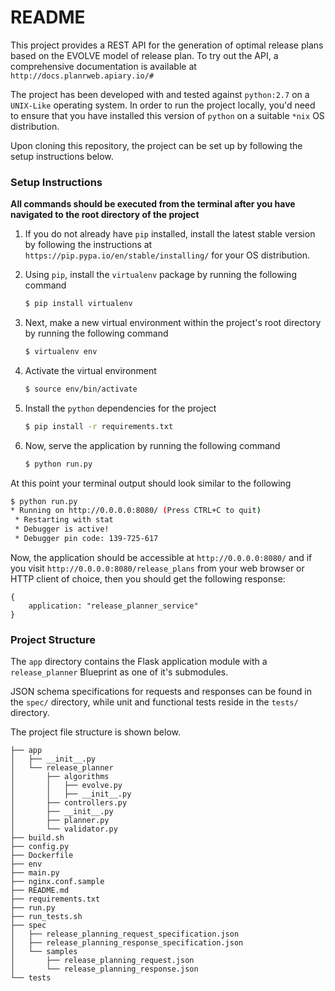 # README
This project provides a REST API for the generation of optimal release plans based on the EVOLVE model of release plan. To try out the API, a comprehensive documentation is available at `http://docs.planrweb.apiary.io/#`

The project has been developed with and tested against `python:2.7` on a `UNIX-Like` operating system. In order to run the project locally, you'd need to ensure that you have installed this version of `python` on a suitable `*nix` OS distribution.

Upon cloning this repository, the project can be set up by following the setup instructions below.

### Setup Instructions
**All commands should be executed from the terminal after you have navigated to the root directory of the project**
1. If you do not already have `pip` installed, install the latest stable version by following the instructions at `https://pip.pypa.io/en/stable/installing/` for your OS distribution.

2. Using `pip`, install the  `virtualenv` package by running the following command
    ```sh
    $ pip install virtualenv
    ```
3. Next, make a new virtual environment within the project's root directory by running the following command
    ```sh
    $ virtualenv env
    ```
4. Activate the virtual environment
    ```sh
    $ source env/bin/activate
    ```
5. Install the `python` dependencies for the project
    ```sh
    $ pip install -r requirements.txt
    ```
6. Now, serve the application by running the following command
    ```sh
    $ python run.py
    ```

At this point your terminal output should look similar to the following
```sh
$ python run.py
* Running on http://0.0.0.0:8080/ (Press CTRL+C to quit)
 * Restarting with stat
 * Debugger is active!
 * Debugger pin code: 139-725-617
 ```

Now, the application should be accessible at `http://0.0.0.0:8080/` and if you visit `http://0.0.0.0:8080/release_plans` from your web browser or HTTP client of choice, then you should get the following response:

```
{
    application: "release_planner_service"
}
```

### Project Structure
The `app` directory contains the Flask application module with a `release_planner` Blueprint as one of it's submodules.

JSON schema specifications for requests and responses can be found in the `spec/` directory, while unit and functional tests reside in the `tests/` directory.

The project file structure is shown below.
```
├── app
│   ├── __init__.py
│   └── release_planner
│       ├── algorithms
│       │   ├── evolve.py
│       │   ├── __init__.py
│       ├── controllers.py
│       ├── __init__.py
│       ├── planner.py
│       └── validator.py
├── build.sh
├── config.py
├── Dockerfile
├── env
├── main.py
├── nginx.conf.sample
├── README.md
├── requirements.txt
├── run.py
├── run_tests.sh
├── spec
│   ├── release_planning_request_specification.json
│   ├── release_planning_response_specification.json
│   └── samples
│       ├── release_planning_request.json
│       └── release_planning_response.json
└── tests
```
